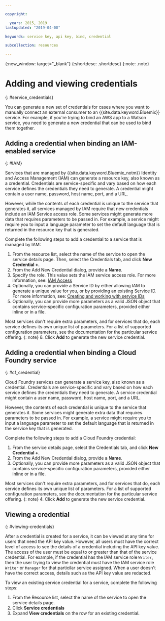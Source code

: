 ```yaml
---

copyright:

  years: 2015, 2019
lastupdated: "2019-04-08"

keywords: service key, api key, bind, credential

subcollection: resources

---
```


{:new_window: target="_blank"}
{:shortdesc: .shortdesc}
{:note: .note}


# Adding and viewing credentials
{: #service_credentials}

You can generate a new set of credentials for cases where you want to manually connect an external consumer to an {{site.data.keyword.Bluemix}} service. For example, if you're trying to bind an AWS app to a Watson service, you need to generate a new credential that can be used to bind them together.

## Adding a credential when binding an IAM-enabled service
{: #IAM}

Services that are managed by {{site.data.keyword.Bluemix_notm}} Identity and Access Management (IAM) can generate a resource key, also known as a credential. Credentials are service-specific and vary based on how each service defines the credentials they need to generate. A credential might contain a user name, password, host name, port, and a URL.

However, while the contents of each credential is unique to the service that generates it, all services managed by IAM require that new credentials include an IAM Service access role. Some services might generate more data that requires parameters to be passed in. For example, a service might require you to input a language parameter to set the default language that is returned in the resource key that is generated.

Complete the following steps to add a credential to a service that is managed by IAM:

1. From the resource list, select the name of the service to open the service details page. Then, select the Credentials tab, and click **New Credential +**.
2. From the Add New Credential dialog, provide a **Name**.
3. Specify the role. This value sets the IAM service access role. For more information, see: [IAM Access](/docs/iam?topic=iam-userroles)
4. Optionally, you can provide a Service ID by either allowing IAM to generate a unique value for you, or by providing an existing Service ID. For more information, see: [Creating and working with service IDs](/docs/iam?topic=iam-serviceids)
5. Optionally, you can provide more parameters as a valid JSON object that contains service-specific configuration parameters, provided either inline or in a file.

  Most services don't require extra parameters, and for services that do, each service defines its own unique list of parameters. For a list of supported configuration parameters, see the documentation for the particular service offering.
  {: note}
6. Click **Add** to generate the new service credential.

## Adding a credential when binding a Cloud Foundry service
{: #cf_credential}

Cloud Foundry services can generate a service key, also known as a credential. Credentials are service-specific and vary based on how each service defines the credentials they need to generate. A service credential might contain a user name, password, host name, port, and a URL.

However, the contents of each credential is unique to the service that generates it. Some services might generate extra data that requires parameters to be passed in. For example, a service might require you to input a language parameter to set the default language that is returned in the service key that is generated.

Complete the following steps to add a Cloud Foundry credential:

1. From the service details page, select the Credentials tab, and click **New Credential +**.
2. From the Add New Credential dialog, provide a **Name**.
3. Optionally, you can provide more parameters as a valid JSON object that contains service-specific configuration parameters, provided either inline or in a file.

  Most services don't require extra parameters, and for services that do, each service defines its own unique list of parameters. For a list of supported configuration parameters, see the documentation for the particular service offering.
  {: note}
4. Click **Add** to generate the new service credential.

## Viewing a credential
{: #viewing-credentials}

After a credential is created for a service, it can be viewed at any time for users that need the API key value. However, all users must have the correct level of access to see the details of a credential including the API key value. The access of the user must be equal to or greater than that of the service credential. For example, if the credential has the IAM service role `Writer`, then the user trying to view the credential must have the IAM service role `Writer` or `Manager` for that particilar service assigned. When a user doesn't have the correct access, details such as the API key value are redacted.

To view an existing service credential for a service, complete the following steps:

1. From the Resource list, select the name of the service to open the service details page. 
2. Click **Service credentials**
3. Expand **View credentials** on the row for an existing credential.


